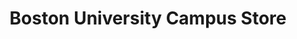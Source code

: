 ---
title: "Boston University Campus Store"
url: /boston/boston-university-campus-store/
shop: clothes
---
